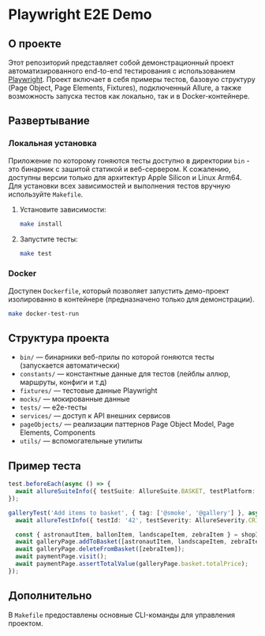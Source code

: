 # Playwright E2E Demo

## О проекте

Этот репозиторий представляет собой демонстрационный проект автоматизированного end-to-end тестирования с использованием [Playwright](https://playwright.dev/).
Проект включает в себя примеры тестов, базовую структуру (Page Object, Page Elements, Fixtures), подключенный Allure, а также возможность запуска тестов как локально, так и в Docker-контейнере.

## Развертывание

### Локальная установка

Приложение по которому гоняются тесты доступно в директории `bin` - это бинарник с зашитой статикой и веб-сервером. К сожалению, доступны версии только для архитектур Apple Silicon и Linux Arm64.  
Для установки всех зависимостей и выполнения тестов вручную используйте `Makefile`.

1. Установите зависимости:
   ```sh
   make install
   ```

2. Запустите тесты:
   ```sh
   make test
   ```

### Docker

Доступен `Dockerfile`, который позволяет запустить демо-проект изолированно в контейнере (предназначено только для демонстрации).  
   ```sh
   make docker-test-run
   ```

## Структура проекта

- `bin/` — бинарники веб-прилы по которой гоняются тесты (запускается автоматически)
- `constants/` — константные данные для тестов (лейблы аллюр, маршруты, конфиги и т.д)
- `fixtures/` — тестовые данные Playwright
- `mocks/` — мокированные данные
- `tests/` — e2e-тесты
- `services/` — доступ к API внешних сервисов
- `pageObjects/` — реализации паттернов Page Object Model, Page Elements, Components
- `utils/` — вспомогательные утилиты

## Пример теста

```typescript
test.beforeEach(async () => {
  await allureSuiteInfo({ testSuite: AllureSuite.BASKET, testPlatform: AllurePlatform.WEB });
});

galleryTest('Add items to basket', { tag: ['@smoke', '@gallery'] }, async ({ galleryPage, paymentPage }) => {
  await allureTestInfo({ testId: '42', testSeverity: AllureSeverity.CRITICAL, testOwner: AllureOwner.IVAN_IVANOV });

  const { astronautItem, ballonItem, landscapeItem, zebraItem } = shopItemsMock;
  await galleryPage.addToBasket([astronautItem, landscapeItem, zebraItem, ballonItem]);
  await galleryPage.deleteFromBasket([zebraItem]);
  await paymentPage.visit();
  await paymentPage.assertTotalValue(galleryPage.basket.totalPrice);
});

```

## Дополнительно

В `Makefile` предоставлены основные CLI-команды для управления проектом.